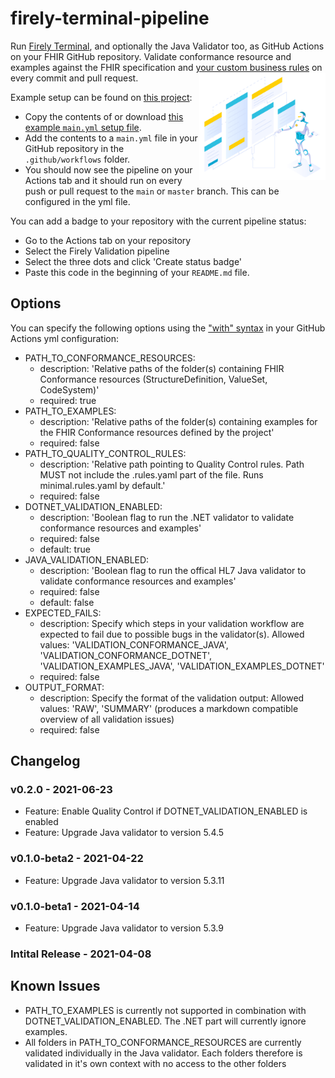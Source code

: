 # firely-terminal-pipeline
Run [Firely Terminal](https://fire.ly/products/firely-terminal/), and optionally the Java Validator too, as GitHub Actions on your FHIR GitHub repository. Validate conformance resource and examples against the FHIR specification and [your custom business rules](https://fire.ly/2021/03/04/quality-control-how-to-validate-full-fhir-specifications-in-one-click/) on every commit and pull request.
<img align="right" width="40%" src="illustration_firely_terminal.png">

Example setup can be found on [this project](https://github.com/FirelyTeam/ACMEGitHubExample):
* Copy the contents of or download [this example `main.yml` setup file](https://github.com/FirelyTeam/ACMEGitHubExample/blob/main/.github/workflows/main.yml).
* Add the contents to a `main.yml` file in your GitHub repository in the `.github/workflows` folder.
* You should now see the pipeline on your Actions tab and it should run on every push or pull request to the `main` or `master` branch. This can be configured in the yml file.

You can add a badge to your repository with the current pipeline status:
* Go to the Actions tab on your repository
* Select the Firely Validation pipeline
* Select the three dots and click 'Create status badge'
* Paste this code in the beginning of your `README.md` file.

## Options

You can specify the following options using the ["with" syntax](https://docs.github.com/en/actions/reference/workflow-syntax-for-github-actions#jobsjob_idstepswith) in your GitHub Actions yml configuration:

* PATH_TO_CONFORMANCE_RESOURCES:
    - description: 'Relative paths of the folder(s) containing FHIR Conformance resources (StructureDefinition, ValueSet, CodeSystem)'
    - required: true
* PATH_TO_EXAMPLES:
    - description: 'Relative paths of the folder(s) containing examples for the FHIR Conformance resources defined by the project'
    - required: false
* PATH_TO_QUALITY_CONTROL_RULES:
    - description: 'Relative path pointing to Quality Control rules. Path MUST not include the .rules.yaml part of the file. Runs minimal.rules.yaml by default.'
    - required: false
* DOTNET_VALIDATION_ENABLED:
    - description: 'Boolean flag to run the .NET validator to validate conformance resources and examples'
    - required: false
    - default: true
* JAVA_VALIDATION_ENABLED:
    - description: 'Boolean flag to run the offical HL7 Java validator to validate conformance resources and examples'
    - required: false
    - default: false
* EXPECTED_FAILS:
    -  description: Specify which steps in your validation workflow are expected to fail due to possible bugs in the validator(s). Allowed values: 'VALIDATION_CONFORMANCE_JAVA', 'VALIDATION_CONFORMANCE_DOTNET', 'VALIDATION_EXAMPLES_JAVA', 'VALIDATION_EXAMPLES_DOTNET'
    -  required: false
* OUTPUT_FORMAT:
    - description: Specify the format of the validation output: Allowed values: 'RAW', 'SUMMARY' (produces a markdown compatible overview of all validation issues)
    -  required: false

## Changelog

### v0.2.0  - 2021-06-23
- Feature: Enable Quality Control if DOTNET_VALIDATION_ENABLED is enabled
- Feature: Upgrade Java validator to version 5.4.5

### v0.1.0-beta2 - 2021-04-22
- Feature: Upgrade Java validator to version 5.3.11

### v0.1.0-beta1 - 2021-04-14
- Feature: Upgrade Java validator to version 5.3.9

### Intital Release - 2021-04-08
    
## Known Issues
- PATH_TO_EXAMPLES is currently not supported in combination with DOTNET_VALIDATION_ENABLED. The .NET part will currently ignore examples.
- All folders in PATH_TO_CONFORMANCE_RESOURCES are currently validated individually in the Java validator. Each folders therefore is validated in it's own context with no access to the other folders
